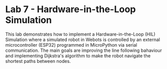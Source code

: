 # Lab 7 - Hardware-in-the-Loop Simulation

This lab demonstrates how to implement a Hardware-in-the-Loop (HIL) Simulation where a simulated robot in Webots is controlled by an external microcontroller (ESP32) programmed in MicroPython via serial communication. The main goals are improving the line following bahaviour and implementing Dijkstra's algorithm to make the robot navigate the shortest paths between nodes.
